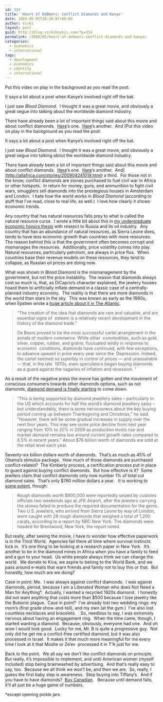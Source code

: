 ```yaml
---
id: 314
title: 'Heart of DeBeers: Conflict Diamonds and Kanye'
date: 2009-05-05T20:38:07+00:00
author: Vicki
layout: post
guid: http://blog.vickiboykis.com/?p=314
permalink: /2009/05/heart-of-debeers-conflict-diamonds-and-kanye/
categories:
  - economics
  - international
tags:
  - development
  - economics
  - identity
  - international
---
```

Put this video on play in the background as you read the post:



It says a lot about a post when Kanye&#8217;s involved right off the bat.

I just saw _Blood Diamond_.  I thought it was a great movie, and obviously a great segue into talking about the worldwide diamond industry.

There have already been a lot of important things said about this movie and about conflict diamonds.  [Here](http://www.un.org/peace/africa/Diamond.html)&#8216;s one.  [Here](http://www.nj.com/insidejersey/index.ssf/2009/04/cut_color_carat_and_a_clear_co.html)&#8216;s another.  And [Put this video on play in the background as you read the post:



It says a lot about a post when Kanye&#8217;s involved right off the bat.

I just saw _Blood Diamond_.  I thought it was a great movie, and obviously a great segue into talking about the worldwide diamond industry.

There have already been a lot of important things said about this movie and about conflict diamonds.  [Here](http://www.un.org/peace/africa/Diamond.html)&#8216;s one.  [Here](http://www.nj.com/insidejersey/index.ssf/2009/04/cut_color_carat_and_a_clear_co.html)&#8216;s another.  And](http://allafrica.com/stories/200904241019.html) a third.  For those not in the know, conflict diamonds are stones purchased to fuel civil war in Africa or other hotspots.  In return for money, guns, and ammunition to fight civil wars, smugglers sell diamonds into the prestegious houses in Amsterdam and London.  I hate how the world works in _Blood Diamond_ (according to stuff that I&#8217;ve read, close to real life, as well.)  I love how clearly it shows economic trends.

Any country that has natural resources falls prey to what is called the natural resource curse.  I wrote a little bit about this in [my undergraduate economic honors thesis](vkorchagin.googlepages.com/KORCHAGINFINAL.pdf) with resepct to Russia and its oil industry.  Any country that has an abundance of natural resources, as Sierra Leone does, tends to have less economic growth than countries with more resources.  The reason behind this is that the government often becomes corrupt and mismanages the resources.  Additionally, price volatility comes into play.  Natural resources, particularly petrolum, are always in price flux.  When countries base their revenue models on these resources, they tend to collapse, as Russian oil prices are doing now.

What was shown in Blood Diamond is the mismanagement by the government, but not the price instability.  The reason that diamonds always cost so much is, that, as DiCaprio&#8217;s character explained, the jewlery houses hoard them to artificially inflate demand in a classic case of a centrally-planned industry economy.  The reality is that there are more diamonds in the world than stars in the sky.  This was known as early as the 1980s, when Epstien wrote a [huge article about it in The Atlantic](http://www.notbeaten.com/downloads/docs/Have_You_Ever_Tried_To_Sell_A_Diamond.pdf).

> &#8220;The creation of the idea that diamonds are rare and valuable, and are essential signs of  esteem is a relatively recent development in the history of the diamond trade.&#8221;
> 
> De Beers proved to be the most successful cartel arrangement in the annals of modern commerce. While other  commodities, such as gold, silver, copper, rubber, and grains, fluctuated wildly in response to economic  conditions, diamonds have continued, with few exceptions, to advance upward in price every year since the  Depression. Indeed, the cartel seemed so superbly in control of prices &#8212; and unassailable &#8212; that, in the late  1970s, even speculators began buying diamonds as a guard against the vagaries of inflation and recession. &#8220;

<p style="text-align: left;">
  As a result of the negative press the movie has gotten and the movement of conscious consumers towards other diamonds options, such as not diamonds, <a href="http://www.im-mining.com/2008/10/12/diamond-supply-pressures-globally-offset-by-firming-prices-for-now/">diamond demand is finally starting</a> to come down.
</p>

> <p style="text-align: left;">
>   “This is being supported by diamond jewellery sales &#8211; particularly in the US which accounts for half the world’s diamond jewellery sales &#8211; but understandably, there is some nervousness about the key buying period coming up between Thanksgiving and Christmas,” he said. “However, there will be some gradual increases in supply over the next four years. This may see some price decline from next year ranging from 10% to 20% in 2009 as production levels rise and market demand remains low around current growth rates compared to 8.5% in recent years.” About $76 billion worth of diamonds are sold at the retail level each year.
> </p>

<p style="text-align: left;">
  Seventy-six billion dollars worth of diamonds.  That&#8217;s as much as 45% of Obama&#8217;s stimulus package.  How much of those diamonds are purchased conflict-related?  The Kimberly process, a certification process put in place to guard against buying conflict diamonds.  But how effective is it?  Some jewllers claim that conflict diamonds only now number 1% of total cut diamond sales.  That&#8217;s only $760 million dollars a year.   It is working to <a href="http://www.diamonds.net/news/NewsItem.aspx?ArticleID=26039">some extent</a>, though:
</p>

> <p style="text-align: left;">
>   <span id="ctl00_ContentPlaceHolderMainContent_lblBody">Rough diamonds worth $800,000 were reportedly seized by customs officials two weekends ago at JFK Airport, after the jewelers carrying the stones failed to produce the required documentation for the gems. Two U.S. jewelers, who arrived from Sierra Leone by way of London, were caught with 28 rough diamonds that weighed a total of 1,200 carats, according to a report by NBC New York. The diamonds were headed for Brentwood, New York, the report noted. </span>
> </p>

<p style="text-align: left;">
  <span>But really, after seeing the movie, I have to wonder how effective paperwork is in the Third World.  Agencies fail there all time where survival instincts kick in.  It&#8217;s one thing to be looking at a research paper in New York.  It&#8217;s another to be in the diamond mines in Africa when you have a family to feed and a gun to your head.  Us white people always think we can change the world.  We donate to Kiva, we aspire to belong to the World Bank, and we pass around e-mails that warn friends and family not to buy this or that.  But honestly, how much are we doing?</span>
</p>

<p style="text-align: left;">
  <span>Case in point: Me.  I was always against conflict diamonds.  I was against diamonds, period, because I am a Liberated Woman who does Not Need a Man for Anything*.  Actually, I wanted a recycled 1920s diamond.  I honestly did not want anything that costs more than $500 because I lose jewelry like the Bubonic plague.  Case in point?  I&#8217;ve already lost two wedding rings: my mom&#8217;s (first grade show-and-tell), and my own (at the gym.)  I&#8217;ve also lost countless necklaces and bracelets.    So, needless to say, I was extremely nervous about having an engagement ring.  When the time came, though, I started wanting a diamond.  Because, obviously, everyone had one.  And oh wow I would look good.  Lucky for me, Mr. B is quite a progressive guy.  Not only did he get me a conflict-free certified diamond, but it was also processed in Israel.  It makes it that much more meaningful for me every time I look at it that Moshe or Ze&#8217;ev  processed it in T&#8221;A just for me. </span>
</p>

<p style="text-align: left;">
  <span>Back to the point.  We all say we don&#8217;t like conflict diamonds on principle.  But really, it&#8217;s impossible to implement, and until American women (myself included) stop being brainwashed by advertising.  And that&#8217;s really easy to say, too.  Because we all think we won&#8217;t be, and then we are.  So, really, I guess the first baby step is awareness.  Stop buying into Tiffany&#8217;s.  And if you have to have diamonds?  <a href="http://www.cbc.ca/news/background/diamonds/">Buy Canadian</a>.   Because until demand falls, it&#8217;ll all just be a huge game of numbers. </span>
</p>

<p style="text-align: left;">
  <span>*except opening pickle jars<br /> </span>
</p>

>